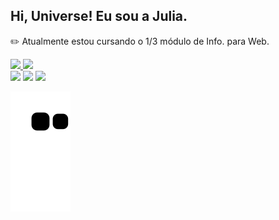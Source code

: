 ## Hi, Universe!  Eu sou a Julia. 
✏️ Atualmente estou cursando o 1/3 módulo de Info. para Web.
 
<div>
  <a href="https://github.com/juliainfow">
  <img height="150em" src="https://github-readme-stats.vercel.app/api?username=juliainfow&show_icons=true&theme=dark&include_all_commits=true&count_private=true"/>
  <img height="160em" src="https://github-readme-stats.vercel.app/api/top-langs/?username=juliainfow&layout=compact&langs_count=7&theme=dark"/>
  
  
</div>

<div>
<a href = "mailto:jdallmeida@gmail.com"><img src="https://img.shields.io/badge/-Gmail-%23333?style=for-the-badge&logo=gmail&logoColor=white" target="_blank"></a>
<a href="https://www.instagram.com/h.annagan/" target="_blank"><img src="https://img.shields.io/badge/-Instagram-%23E4405F?style=for-the-badge&logo=instagram&logoColor=white" target="_blank"></a>
<a href="https://https://www.linkedin.com/in/julia-almeida-1b1552241/" target="_blank"><img src="https://img.shields.io/badge/-LinkedIn-%230077B5?style=for-the-badge&logo=linkedin&logoColor=white" target="_blank"></a> 
</div>


![Snake animation](https://github.com/rafaballerini/rafaballerini/blob/output/github-contribution-grid-snake.svg)


 
 </div>







